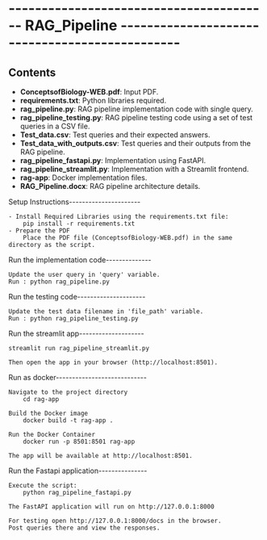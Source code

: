 # ---------------------------------------- RAG_Pipeline -----------------------------------------------


## Contents

- **ConceptsofBiology-WEB.pdf**: Input PDF.
- **requirements.txt**: Python libraries required.
- **rag_pipeline.py**: RAG pipeline implementation code with single query.
- **rag_pipeline_testing.py**: RAG pipeline testing code using a set of test queries in a CSV file.
- **Test_data.csv**: Test queries and their expected answers.
- **Test_data_with_outputs.csv**: Test queries and their outputs from the RAG pipeline.
- **rag_pipeline_fastapi.py**: Implementation using FastAPI.
- **rag_pipeline_streamlit.py**: Implementation with a Streamlit frontend.
- **rag-app**: Docker implementation files.
- **RAG_Pipeline.docx**: RAG pipeline architecture details.


Setup Instructions----------------------
 
	- Install Required Libraries using the requirements.txt file:
		pip install -r requirements.txt
	- Prepare the PDF
		Place the PDF file (ConceptsofBiology-WEB.pdf) in the same directory as the script.

Run the implementation code--------------

	Update the user query in 'query' variable.
	Run : python rag_pipeline.py

Run the testing code---------------------

	Update the test data filename in 'file_path' variable.
	Run : python rag_pipeline_testing.py


Run the streamlit app--------------------

	streamlit run rag_pipeline_streamlit.py
	
	Then open the app in your browser (http://localhost:8501).


Run as docker----------------------------

	Navigate to the project directory
		cd rag-app

	Build the Docker image
		docker build -t rag-app .

	Run the Docker Container
		docker run -p 8501:8501 rag-app
		
	The app will be available at http://localhost:8501.


Run the Fastapi application---------------

	Execute the script:
		python rag_pipeline_fastapi.py
		
	The FastAPI application will run on http://127.0.0.1:8000

	For testing open http://127.0.0.1:8000/docs in the browser.
	Post queries there and view the responses.


